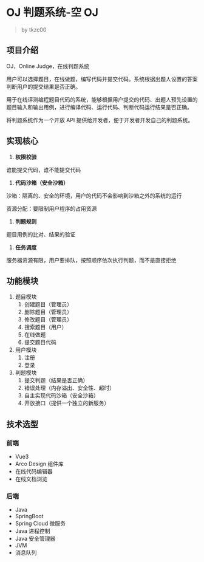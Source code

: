 # OJ 判题系统-空 OJ

> by tkzc00

## 项目介绍

OJ，Online Judge，在线判题系统

用户可以选择题目，在线做题，编写代码并提交代码。系统根据出题人设置的答案判断用户的提交结果是否正确。

用于在线评测编程题目代码的系统，能够根据用户提交的代码、出题人预先设置的题目输入和输出用例，进行编译代码、运行代码、判断代码运行结果是否正确。

将判题系统作为一个开放 API 提供给开发者，便于开发者开发自己的判题系统。

## 实现核心

1. **权限校验**

谁能提交代码，谁不能提交代码

1. **代码****沙箱****（安全沙箱）**

沙箱：隔离的、安全的环境，用户的代码不会影响到沙箱之外的系统的运行

资源分配：要限制用户程序的占用资源

1. **判题规则**

题目用例的比对、结果的验证

1. **任务调度**

服务器资源有限，用户要排队，按照顺序依次执行判题，而不是直接拒绝

## 功能模块

1. 题目模块
   1. 创建题目（管理员）
   2. 删除题目（管理员）
   3. 修改题目（管理员）
   4. 搜索题目（用户）
   5. 在线做题
   6. 提交题目代码
2. 用户模块
   1. 注册
   2. 登录
3. 判题模块
   1. 提交判题（结果是否正确）
   2. 错误处理（内存溢出、安全性、超时）
   3. 自主实现代码沙箱（安全沙箱）
   4. 开放接口（提供一个独立的新服务）

## 技术选型

### 前端

- Vue3
- Arco Design 组件库
- 在线代码编辑器
- 在线文档浏览

### 后端

- Java
- SpringBoot
- Spring Cloud 微服务
- Java 进程控制
- Java 安全管理器
- JVM
- 消息队列